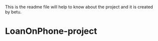 This is the readme file will help to know about the project and it is created by betu.
# LoanOnPhone-project
